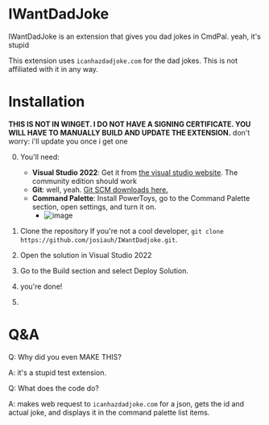 # IWantDadJoke

IWantDadJoke is an extension that gives you dad jokes in CmdPal. yeah, it's stupid

This extension uses `icanhazdadjoke.com` for the dad jokes. This is not affiliated with it in any way.

# Installation

**THIS IS NOT IN WINGET. I DO NOT HAVE A SIGNING CERTIFICATE. YOU WILL HAVE TO MANUALLY BUILD AND UPDATE THE EXTENSION.**
don't worry: i'll update you once i get one

0. You'll need:
   * **Visual Studio 2022**: Get it from [the visual studio website](https://visualstudio.microsoft.com/vs/). The community edition should work
   * **Git**: well, yeah. [Git SCM downloads here.](https://git-scm.com/downloads)
   * **Command Palette**: Install PowerToys, go to the Command Palette section, open settings, and turn it on.
     * ![image](https://github.com/user-attachments/assets/f91c48a0-0df6-4344-b067-2376087de23a)


2. Clone the repository
   If you're not a cool developer, `git clone https://github.com/josiauh/IWantDadjoke.git`.
3. Open the solution in Visual Studio 2022
4. Go to the Build section and select Deploy Solution.
5. you're done!
6. 

# Q&A

Q: Why did you even MAKE THIS?

A: it's a stupid test extension.

Q: What does the code do?

A: makes web request to `icanhazdadjoke.com` for a json, gets the id and actual joke, and displays it in the command palette list items.

   
